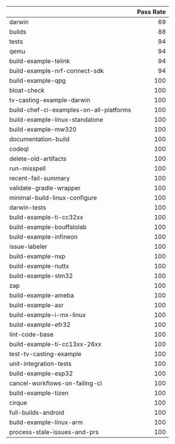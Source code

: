 |                                         |   Pass Rate |
|:----------------------------------------|------------:|
| darwin                                  |          69 |
| builds                                  |          88 |
| tests                                   |          94 |
| qemu                                    |          94 |
| build-example-telink                    |          94 |
| build-example-nrf-connect-sdk           |          94 |
| build-example-qpg                       |         100 |
| bloat-check                             |         100 |
| tv-casting-example-darwin               |         100 |
| build-chef-ci-examples-on-all-platforms |         100 |
| build-example-linux-standalone          |         100 |
| build-example-mw320                     |         100 |
| documentation-build                     |         100 |
| codeql                                  |         100 |
| delete-old-artifacts                    |         100 |
| run-misspell                            |         100 |
| recent-fail-summary                     |         100 |
| validate-gradle-wrapper                 |         100 |
| minimal-build-linux-configure           |         100 |
| darwin-tests                            |         100 |
| build-example-ti-cc32xx                 |         100 |
| build-example-bouffalolab               |         100 |
| build-example-infineon                  |         100 |
| issue-labeler                           |         100 |
| build-example-nxp                       |         100 |
| build-example-nuttx                     |         100 |
| build-example-stm32                     |         100 |
| zap                                     |         100 |
| build-example-ameba                     |         100 |
| build-example-asr                       |         100 |
| build-example-i-mx-linux                |         100 |
| build-example-efr32                     |         100 |
| lint-code-base                          |         100 |
| build-example-ti-cc13xx-26xx            |         100 |
| test-tv-casting-example                 |         100 |
| unit-integration-tests                  |         100 |
| build-example-esp32                     |         100 |
| cancel-workflows-on-failing-ci          |         100 |
| build-example-tizen                     |         100 |
| cirque                                  |         100 |
| full-builds-android                     |         100 |
| build-example-linux-arm                 |         100 |
| process-stale-issues-and-prs            |         100 |